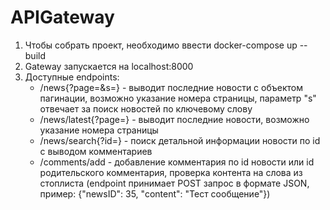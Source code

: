 # APIGateway

1. Чтобы собрать проект, необходимо ввести docker-compose up --build
2. Gateway запускается на localhost:8000
3. Доступные endpoints:
    -	/news{?page=&s=} - выводит последние новости с объектом пагинации, возможно указание номера страницы, параметр "s" отвечает за поиск новостей по ключевому слову  
	- /news/latest{?page=} - выводит последние новости, возможно указание номера страницы 
	- /news/search{?id=} - поиск детальной информации новости по id с выводом комментариев
	- /comments/add - добавление комментария по id новости или id родительского комментария, проверка контента на слова из стоплиста (endpoint принимает POST запрос в формате JSON, пример: {"newsID": 35, "content": "Тест сообщение"})

